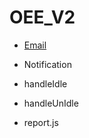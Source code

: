 # OEE_V2

- [Email](/OEE_DOCS/oee_v2/email)

- Notification

- handleIdle

- handleUnIdle

- report.js
